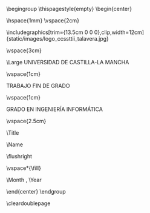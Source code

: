 
\begingroup
\thispagestyle{empty}
\begin{center}

\hspace{1mm}
\vspace{2cm}

\includegraphics[trim={13.5cm 0 0 0},clip,width=12cm]{static/images/logo_ccssttii_talavera.jpg}

\vspace{3cm}

\Large
UNIVERSIDAD DE CASTILLA-LA MANCHA

\vspace{1cm}

TRABAJO FIN DE GRADO

\vspace{1cm}

GRADO EN INGENIERÍA INFORMÁTICA

\vspace{2.5cm}

\Title

\Name

\flushright

\vspace*{\fill}

\Month , \Year


\end{center}
\endgroup

\cleardoublepage

